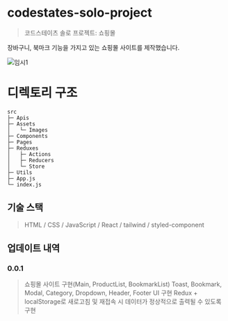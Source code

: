# codestates-solo-project

> 코드스테이츠 솔로 프로젝트: 쇼핑몰

장바구니, 북마크 기능을 가지고 있는 쇼핑몰 사이트를 제작했습니다.

![임시1](https://github.com/KimJunpyo/fe-sprint-coz-shopping/assets/100808381/548c81df-49b6-43f0-b223-693274db14fb)

# 디렉토리 구조

```
src
├─ Apis
├─ Assets
│   └─ Images
├─ Components
├─ Pages
├─ Reduxes
│   ├─ Actions
│   ├─ Reducers
│   └─ Store
├─ Utils
├─ App.js
└─ index.js
```

## 기술 스택

> HTML / CSS / JavaScript / React / tailwind / styled-component

## 업데이트 내역

### 0.0.1

> 쇼핑몰 사이트 구현(Main, ProductList, BookmarkList)
> Toast, Bookmark, Modal, Category, Dropdown, Header, Footer UI 구현
> Redux + localStorage로 새로고침 및 재접속 시 데이터가 정상적으로 출력될 수 있도록 구현

##
